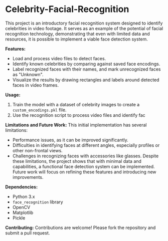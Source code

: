 # Celebrity-Facial-Recognition

This project is an introductory facial recognition system designed to identify celebrities in video footage. It serves as an example of the potential of facial recognition technology, demonstrating that even with limited data and resources, it is possible to implement a viable face detection system.

**Features:**
- Load and process video files to detect faces.
- Identify known celebrities by comparing against saved face encodings.
- Label recognized faces with their names, and mark unrecognized faces as "Unknown".
- Visualize the results by drawing rectangles and labels around detected faces in video frames.

**Usage:**
1. Train the model with a dataset of celebrity images to create a `custom_encodings.pkl` file.
2. Use the recognition script to process video files and identify fac

**Limitations and Future Work:**
This initial implementation has several limitations:
- Performance issues, as it can be improved significantly.
- Difficulties in identifying faces at different angles, especially profiles or other non-frontal views.
- Challenges in recognizing faces with accessories like glasses.
Despite these limitations, the project shows that with minimal data and capabilities, a functional face detection system can be implemented. Future work will focus on refining these features and introducing new improvements.

**Dependencies:**
- Python 3.x
- `face_recognition` library
- OpenCV
- Matplotlib
- Pickle

**Contributing:**
Contributions are welcome! Please fork the repository and submit a pull request.

